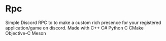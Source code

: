 # Rpc
 Simple Discord RPC to to make a custom rich presence for your registered application/game on discord.
Made with C++
C#
Python
C 
CMake
Objective-C
Meson
